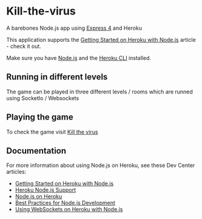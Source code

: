 # Kill-the-virus

A barebones Node.js app using [Express 4](http://expressjs.com/) and Heroku

This application supports the [Getting Started on Heroku with Node.js](https://devcenter.heroku.com/articles/getting-started-with-nodejs) article - check it out.

Make sure you have [Node.js](http://nodejs.org/) and the [Heroku CLI](https://cli.heroku.com/) installed.

## Running in different levels

The game can be played in three different levels / rooms which are runned using SocketIo / Websockets

## Playing the game

To check the game visit [Kill the virus](https://arcane-hamlet-88239.herokuapp.com/)


## Documentation

For more information about using Node.js on Heroku, see these Dev Center articles:

- [Getting Started on Heroku with Node.js](https://devcenter.heroku.com/articles/getting-started-with-nodejs)
- [Heroku Node.js Support](https://devcenter.heroku.com/articles/nodejs-support)
- [Node.js on Heroku](https://devcenter.heroku.com/categories/nodejs)
- [Best Practices for Node.js Development](https://devcenter.heroku.com/articles/node-best-practices)
- [Using WebSockets on Heroku with Node.js](https://devcenter.heroku.com/articles/node-websockets)
